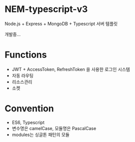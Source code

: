 # NEM-typescript-v3

Node.js + Express + MongoDB + Typescript 서버 템플릿

개발중...

# Functions

-   JWT + AccessToken, RefreshToken 을 사용한 로그인 시스템
-   자동 라우팅
-   리소스관리
-   소켓

# Convention

-   ES6, Typescript
-   변수명은 camelCase, 모듈명은 PascalCase
-   modules는 싱글톤 패턴의 모듈
